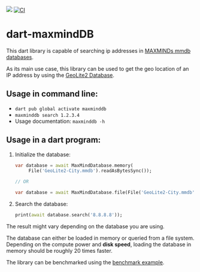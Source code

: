 [![](https://img.shields.io/pub/v/maxminddb)](https://pub.dev/packages/maxminddb)
[![CI](https://github.com/fischerscode/dart-maxmindDB/actions/workflows/ci.yaml/badge.svg)](https://github.com/fischerscode/dart-maxmindDB/actions/workflows/ci.yaml)

# dart-maxmindDB

This dart library is capable of searching ip addresses in [MAXMINDs mmdb databases](https://maxmind.github.io/MaxMind-DB/).

As its main use case, this library can be used to get the geo location of an IP address by using the [GeoLite2 Database](https://dev.maxmind.com/geoip/geolite2-free-geolocation-data).

## Usage in command line:
- `dart pub global activate maxminddb`
- `maxminddb search 1.2.3.4`
- Usage documentation: `maxminddb -h`

## Usage in a dart program:
1. Initialize the database:
   ```dart
   var database = await MaxMindDatabase.memory(
        File('GeoLite2-City.mmdb').readAsBytesSync());

   // OR

   var database = await MaxMindDatabase.file(File('GeoLite2-City.mmdb'));
   ```
2. Search the database:
   ```dart
   print(await database.search('8.8.8.8'));
   ```
The result might vary depending on the database you are using.

The database can either be loaded in memory or queried from a file system.
Depending on the compute power and **disk speed**, loading the database in memory should be roughly 20 times faster.

The library can be benchmarked using the [benchmark example](example/benchmark.dart).